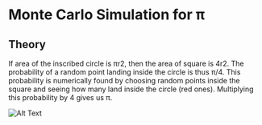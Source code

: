 # Monte Carlo Simulation for π

## Theory

If area of the inscribed circle is πr2, then the area of square is 4r2. The probability of a random point landing inside the circle is thus π/4. This probability is numerically found by choosing random points inside the square and seeing how many land inside the circle (red ones). Multiplying this probability by 4 gives us π.


![Alt Text](PI/Others/gif.gif)
